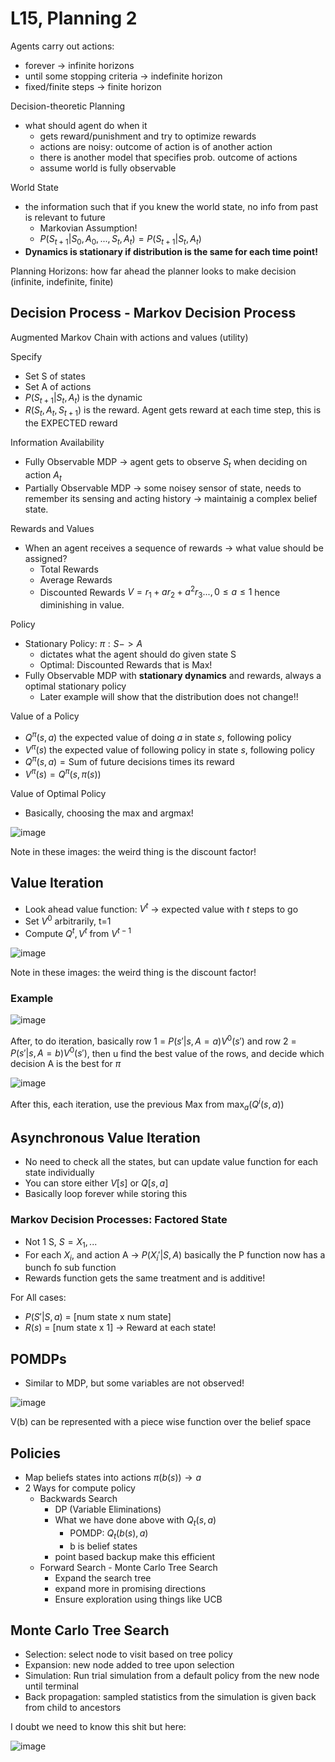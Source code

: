 # L15, Planning 2

Agents carry out actions:

- forever -> infinite horizons
- until some stopping criteria -> indefinite horizon
- fixed/finite steps -> finite horizon

Decision-theoretic Planning

- what should agent do when it
  - gets reward/punishment and try to optimize rewards
  - actions are noisy: outcome of action is of another action
  - there is another model that specifies prob. outcome of actions
  - assume world is fully observable

World State

- the information such that if you knew the world state, no info from past is relevant to future
  - Markovian Assumption!
  - $P(S_{t+1} | S_0, A_0,..., S_t, A_t) = P(S_{t+1} | S_t, A_t)$
- **Dynamics is stationary if distribution is the same for each time point!**

Planning Horizons: how far ahead the planner looks to make decision (infinite, indefinite, finite)

## Decision Process - Markov Decision Process

Augmented Markov Chain with actions and values (utility)

Specify

- Set S of states
- Set A of actions
- $P(S_{t+1} | S_t, A_t)$ is the dynamic
- $R(S_t, A_t, S_{t+1})$ is the reward. Agent gets reward at each time step, this is the EXPECTED reward

Information Availability

- Fully Observable MDP -> agent gets to observe $S_t$ when deciding on action $A_t$
- Partially Observable MDP -> some noisey sensor of state, needs to remember its sensing and acting history -> maintainig a complex belief state.

Rewards and Values

- When an agent receives a sequence of rewards -> what value should be assigned?
  - Total Rewards
  - Average Rewards
  - Discounted Rewards $V = r_1 + ar_2 + a^2r_3..., 0 \le a \le 1$ hence diminishing in value.

Policy

- Stationary Policy: $\pi: S->A$
  - dictates what the agent should do given state S
  - Optimal: Discounted Rewards that is Max!
- Fully Observable MDP with **stationary dynamics** and rewards, always a optimal stationary policy
  - Later example will show that the distribution does not change!!

Value of a Policy

- $Q^\pi(s,a)$ the expected value of doing $a$ in state $s$, following policy
- $V^\pi(s)$ the expected value of following policy in state $s$, following policy
- $Q^\pi(s,a) = \text{Sum of future decisions times its reward}$
- $V^\pi(s) = Q^\pi(s, \pi(s))$

Value of Optimal Policy

- Basically, choosing the max and argmax!

![image](./images/22.png)

Note in these images: the weird thing is the discount factor!

## Value Iteration

- Look ahead value function: $V^t$ -> expected value with $t$ steps to go
- Set $V^0$ arbitrarily, t=1
- Compute $Q^t, V^t$ from $V^{t-1}$

![image](./images/23.png)

Note in these images: the weird thing is the discount factor!

### Example

![image](./images/24.png)

After, to do iteration, basically row 1 = $P(s' |s, A = a)V^0(s')$ and row 2 = $P(s' |s, A = b)V^0(s')$, then u find the best value of the rows, and decide which decision A is the best for $\pi$

![image](./images/25.png)

After this, each iteration, use the previous Max from $\max_a(Q^i(s, a))$

## Asynchronous Value Iteration

- No need to check all the states, but can update value function for each state individually
- You can store either $V[s]$ or $Q[s,a]$
- Basically loop forever while storing this

### Markov Decision Processes: Factored State

- Not 1 S, $S = {X_1, ...}$
- For each $X_i$, and action A -> $P(X_i'|S, A)$ basically the P function now has a bunch fo sub function
- Rewards function gets the same treatment and is additive!

For All cases:

- $P(S'|S,a)$ = [num state x num state]
- $R(s)$ = [num state x 1] -> Reward at each state!

## POMDPs

- Similar to MDP, but some variables are not observed!

![image](./images/26.png)

V(b) can be represented with a piece wise function over the belief space

## Policies

- Map beliefs states into actions $\pi(b(s)) \to a$
- 2 Ways for compute policy
  - Backwards Search
    - DP (Variable Eliminations)
    - What we have done above with $Q_{t}(s, a)$
      - POMDP: $Q_{t}(b(s), a)$
      - b is belief states
    - point based backup make this efficient
  - Forward Search - Monte Carlo Tree Search
    - Expand the search tree
    - expand more in promising directions
    - Ensure exploration using things like UCB

## Monte Carlo Tree Search

- Selection: select node to visit based on tree policy
- Expansion: new node added to tree upon selection
- Simulation: Run trial simulation from a default policy from the new node until terminal
- Back propagation: sampled statistics from the simulation is given back from child to ancestors

I doubt we need to know this shit but here:

![image](./images/27.png)
